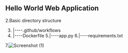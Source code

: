 ## Hello World Web Application
2.Basic directory structure

3. |----.github/workflows
4. |----Dockerfile
5.|----app.py
6.|----requirements.txt

7.![Screenshot (1)](https://github.com/Mathimohamed/py-ci-cd/assets/151551076/67b95d13-0b63-4127-954a-5d600d37d75e)
